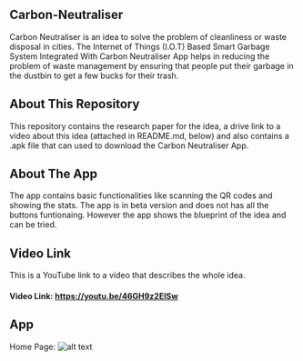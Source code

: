 ## Carbon-Neutraliser
Carbon Neutraliser is an idea to solve the problem of cleanliness or waste disposal in cities. The Internet of Things (I.O.T) Based Smart Garbage System Integrated With Carbon Neutraliser App helps in reducing the problem of waste management by ensuring that people put their garbage in the dustbin to get a few bucks for their trash. 

## About This Repository
This repository contains the research paper for the idea, a drive link to a video about this idea (attached in README.md, below) and also contains a .apk file that can used to download the Carbon Neutraliser App.

## About The App
The app contains basic functionalities like scanning the QR codes and showing the stats. The app is in beta version and does not has all the buttons funtionaing.  However the app shows the blueprint of the idea and can be tried.

## Video Link
 This is a YouTube link to a video that describes the whole idea.
#### Video Link: https://youtu.be/46GH9z2EISw
 
## App
Home Page:
![alt text](https://github.com/Pratye/Carbon-Neutraliser/blob/images/1.png?raw=true)
